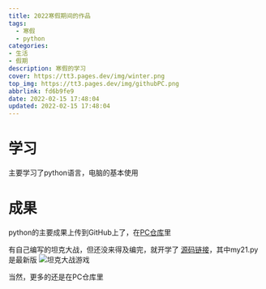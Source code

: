 ```yaml
---
title: 2022寒假期间的作品
tags:
  - 寒假
  - python
categories: 
- 生活
- 假期
description: 寒假的学习
cover: https://tt3.pages.dev/img/winter.png
top_img: https://tt3.pages.dev/img/githubPC.png
abbrlink: fd6b9fe9
date: 2022-02-15 17:48:04
updated: 2022-02-15 17:48:04
---
```

# 学习

主要学习了python语言，电脑的基本使用

# 成果

python的主要成果上传到GitHub上了，在[PC仓库](https://github.com/python3student/PC)里

有自己编写的坦克大战，但还没来得及编完，就开学了
[源码链接](https://github.com/python3student/PC/tree/master/mytank)，其中my21.py是最新版
![坦克大战游戏](https://tt3.pages.dev/img/tank.png)

当然，更多的还是在PC仓库里
